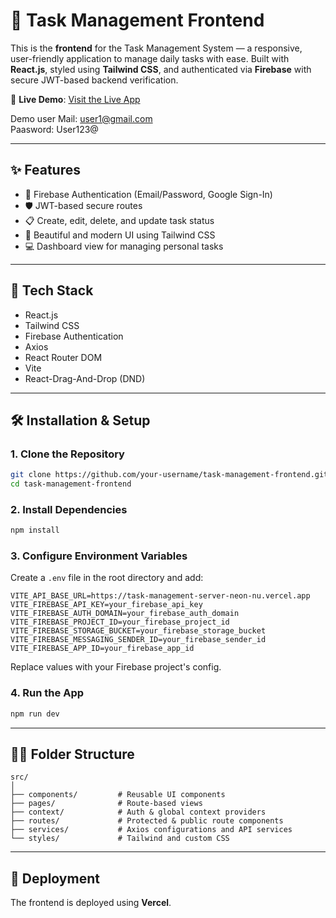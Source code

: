 # 🚀 Task Management Frontend

This is the **frontend** for the Task Management System — a responsive, user-friendly application to manage daily tasks with ease. Built with **React.js**, styled using **Tailwind CSS**, and authenticated via **Firebase** with secure JWT-based backend verification.

🔗 **Live Demo**: [Visit the Live App](https://task-management-client-weld.vercel.app)

Demo user
Mail: user1@gmail.com <br>
Paasword: User123@

---

## ✨ Features

- 🔐 Firebase Authentication (Email/Password, Google Sign-In)
- 🛡 JWT-based secure routes
- 📋 Create, edit, delete, and update task status
- 🎨 Beautiful and modern UI using Tailwind CSS
- 💻 Dashboard view for managing personal tasks

---

## 🧩 Tech Stack

- React.js
- Tailwind CSS
- Firebase Authentication
- Axios
- React Router DOM
- Vite
- React-Drag-And-Drop (DND)

---

## 🛠️ Installation & Setup

### 1. Clone the Repository

```bash
git clone https://github.com/your-username/task-management-frontend.git
cd task-management-frontend
```

### 2. Install Dependencies

```bash
npm install
```

### 3. Configure Environment Variables

Create a `.env` file in the root directory and add:

```env
VITE_API_BASE_URL=https://task-management-server-neon-nu.vercel.app
VITE_FIREBASE_API_KEY=your_firebase_api_key
VITE_FIREBASE_AUTH_DOMAIN=your_firebase_auth_domain
VITE_FIREBASE_PROJECT_ID=your_firebase_project_id
VITE_FIREBASE_STORAGE_BUCKET=your_firebase_storage_bucket
VITE_FIREBASE_MESSAGING_SENDER_ID=your_firebase_sender_id
VITE_FIREBASE_APP_ID=your_firebase_app_id
```

Replace values with your Firebase project's config.

### 4. Run the App

```bash
npm run dev
```

---

## 🧑‍💻 Folder Structure

```
src/
│
├── components/         # Reusable UI components
├── pages/              # Route-based views
├── context/            # Auth & global context providers
├── routes/             # Protected & public route components
├── services/           # Axios configurations and API services
└── styles/             # Tailwind and custom CSS
```

---

## 📂 Deployment

The frontend is deployed using **Vercel**.

